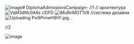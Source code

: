 ![image](https://github.com/user-attachments/assets/cb0ed56e-1495-4e27-8925-bd761f4a1eb9)# DiplomaAdmissionsCampaign-
//1
// архитектура
![VqM3dNc0A6s](https://github.com/user-attachments/assets/610debf9-c449-48d8-9427-9ef447a10884)
//DFD
![iMuRnMGT1V8](https://github.com/user-attachments/assets/130c3b29-6ed2-4d76-9480-ca9bf8323316)
//система дизайна
![Uploading Pxi9PmwH8hY.jpg…]()



//2

![image](https://github.com/user-attachments/assets/80a41fa6-e714-4c9f-ba48-f5d99eb08df9)
